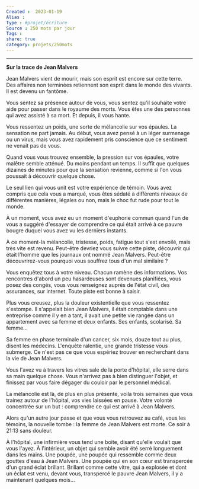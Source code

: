 ```yaml
---
Created :  2023-01-19
Alias :
Type : #projet/écriture
Source : 250 mots par jour
Tags : 
share: true
category: projets/250mots
---
```



***

**Sur la trace de Jean Malvers**

Jean Malvers vient de mourir, mais son esprit est encore sur cette terre. Des affaires non terminées retiennent son esprit dans le monde des vivants. Il est devenu un fantôme.

Vous sentez sa présence autour de vous, vous sentez qu'il souhaite votre aide pour passer dans le royaume des morts. Vous êtes une des personnes qui avez assisté à sa mort. Et depuis, il vous hante.

Vous ressentez un poids, une sorte de mélancolie sur vos épaules. La sensation ne part jamais. Au début, vous avez pensé à un léger surmenage ou un virus, mais vous avez rapidement pris conscience que ce sentiment ne venait pas de vous. 

Quand vous vous trouvez ensemble, la pression sur vos épaules, votre malêtre semble atténué. Du moins pendant un temps. Il suffit que quelques dizaines de minutes pour que la sensation revienne, comme si l'on vous poussait à découvrir quelque chose. 

Le seul lien qui vous unit est votre expérience de témoin. Vous avez compris que cela vous a marqué, vous êtes sédaté à différents niveaux de différentes manières, légales ou non, mais le choc fut rude pour tout le monde.

À un moment, vous avez eu un moment d'euphorie commun quand l'un de vous a suggéré d'essayer de comprendre ce qui était arrivé à ce pauvre bougre duquel vous avez vu les derniers instants. 

À ce moment-la mélancolie, tristesse, poids, fatigue tout s'est envoilé, mais très vite est revenu. Peut-être devriez vous suivre cette piste, découvrir qui était l'homme que les journaux ont nommé Jean Malvers. Peut-être découvrirez-vous pourquoi vous souffrez tous d'un mal similaire ?

Vous enquêtez tous à votre niveau. Chacun ramène des informations. Vos rencontres d'abord un peu hasardeuses sont devenues planifiées, vous posez des congés, vous vous renseignez auprès de l'état civil, des assurances, sur internet. Toute piste est bonne à saisir. 

Plus vous creusez, plus la douleur existentielle que vous ressentez s'estompe. Il s'appelait bien Jean Malvers, il était comptable dans une entreprise comme il y en a tant, il avait une petite vie rangée dans un appartement avec sa femme et deux enfants. Ses enfants, scolarisé. Sa femme... 

Sa femme en phase terminale d'un cancer, six mois, douze tout au plus, disent les médecins. L'enquête ralentie, une grande tristesse vous submerge. Ce n'est pas ce que vous espériez trouver en recherchant dans la vie de Jean Malvers.

Vous l'avez vu à travers les vitres sale de la porte d'hôpital, elle serre dans sa main quelque chose. Vous n'arrivez pas à bien distinguer l'objet, et finissez par vous faire dégager du couloir par le personnel médical.

La mélancolie est là, de plus en plus présente, voila trois semaines que vous trainez autour de l'hôpital, vos vies laissées en pause. Votre volonté concentrée sur un but : comprendre ce qui est arrivé à Jean Malvers.

Alors qu'un autre jour passe et que vous vous retrouvez au café, vous les témoins, la nouvelle tombe : la femme de Jean Malvers est morte. Ce soir à 21:13 sans douleur.

À l'hôpital, une infirmière vous tend une boite, disant qu'elle voulait que vous l'ayez. À l'intérieur, un objet qui semble avoir été serré longuement dans les mains. Une poupée, une poupée qui ressemble comme deux gouttes d'eau à Jean Malvers. Une poupée qui en son cœur est transpercée d'un grand éclat brillant. Brillant comme cette vitre, qui a explosée et dont un éclat est venu, devant vous, transpercé le pauvre Jean Malvers, il y a maintenant quelques mois...
